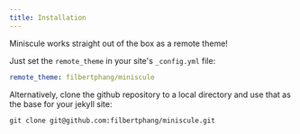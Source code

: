 ```yaml
---
title: Installation
---
```

Miniscule works straight out of the box as a remote theme!

Just set the `remote_theme` in your site's `_config.yml` file:
```yaml
remote_theme: filbertphang/miniscule
```
 
Alternatively, clone the github repository to a local directory and use that as the base for your jekyll site:
```
git clone git@github.com:filbertphang/miniscule.git
```